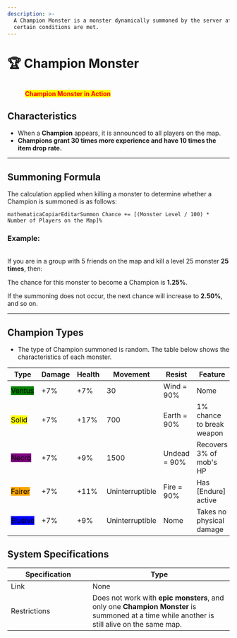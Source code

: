 ```yaml
---
description: >-
  A Champion Monster is a monster dynamically summoned by the server after
  certain conditions are met.
---
```


# 🏆 Champion Monster

<figure><img src="../.gitbook/assets/mmmm.gif" alt=""><figcaption><p><mark style="color:red;"><strong>Champion Monster in Action</strong></mark></p></figcaption></figure>

## **Characteristics**

* When a **Champion** appears, it is announced to all players on the map.
* **Champions grant 30 times more experience and have 10 times the item drop rate.**

***

## **Summoning Formula**

The calculation applied when killing a monster to determine whether a Champion is summoned is as follows:

```
mathematicaCopiarEditarSummon Chance += [(Monster Level / 100) * Number of Players on the Map]%
```

### **Example:**

\
If you are in a group with 5 friends on the map and kill a level 25 monster **25 times**, then:

The chance for this monster to become a Champion is **1.25%**.

If the summoning does not occur, the next chance will increase to **2.50%**, and so on.

***

## **Champion Types**

* The type of Champion summoned is random. The table below shows the characteristics of each monster.

<table><thead><tr><th width="84.22222900390625">Type</th><th width="76.4444580078125">Damage</th><th width="74.6666259765625">Health</th><th width="131">Movement</th><th width="139.2222900390625">Resist</th><th>Feature</th></tr></thead><tbody><tr><td><mark style="background-color:green;">Ventus</mark></td><td>+7%</td><td>+7%</td><td>30</td><td>Wind = 90%</td><td>Nome</td></tr><tr><td><mark style="background-color:yellow;">Solid</mark></td><td>+7%</td><td>+17%</td><td>700</td><td>Earth = 90%</td><td>1% chance to break weapon</td></tr><tr><td><mark style="background-color:purple;">Necro</mark></td><td>+7%</td><td>+9%</td><td>1500</td><td>Undead = 90%</td><td>Recovers 3% of mob's HP</td></tr><tr><td><mark style="background-color:orange;">Fairer</mark></td><td>+7%</td><td>+11%</td><td>Uninterruptible</td><td>Fire = 90%</td><td>Has [Endure] active</td></tr><tr><td><mark style="background-color:blue;">Elusive</mark></td><td>+7%</td><td>+9%</td><td>Uninterruptible</td><td>Nome</td><td>Takes no physical damage</td></tr></tbody></table>

## **System Specifications**

<table><thead><tr><th width="169">Specification</th><th>Type</th></tr></thead><tbody><tr><td>Link</td><td>None</td></tr><tr><td>Restrictions</td><td>Does not work with <strong>epic monsters</strong>, and only one <strong>Champion Monster</strong> is summoned at a time while another is still alive on the same map.</td></tr></tbody></table>
